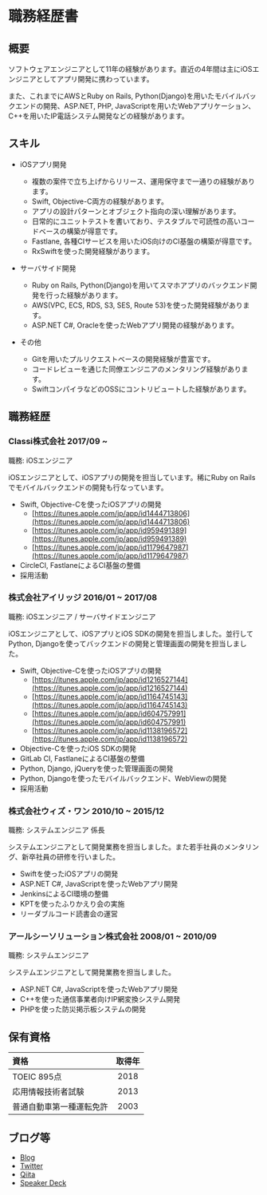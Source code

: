 # 職務経歴書
## 概要
ソフトウェアエンジニアとして11年の経験があります。直近の4年間は主にiOSエンジニアとしてアプリ開発に携わっています。

また、これまでにAWSとRuby on Rails, Python(Django)を用いたモバイルバックエンドの開発、ASP.NET, PHP, JavaScriptを用いたWebアプリケーション、C++を用いたIP電話システム開発などの経験があります。
## スキル
- iOSアプリ開発
  - 複数の案件で立ち上げからリリース、運用保守まで一通りの経験があります。
  - Swift, Objective-C両方の経験があります。
  - アプリの設計パターンとオブジェクト指向の深い理解があります。
  - 日常的にユニットテストを書いており、テスタブルで可読性の高いコードベースの構築が得意です。
  - Fastlane, 各種CIサービスを用いたiOS向けのCI基盤の構築が得意です。
  - RxSwiftを使った開発経験があります。

- サーバサイド開発
  - Ruby on Rails, Python(Django)を用いてスマホアプリのバックエンド開発を行った経験があります。
  - AWS(VPC, ECS, RDS, S3, SES, Route 53)を使った開発経験があります。
  - ASP.NET C#, Oracleを使ったWebアプリ開発の経験があります。

- その他
	- Gitを用いたプルリクエストベースの開発経験が豊富です。
	- コードレビューを通じた同僚エンジニアのメンタリング経験があります。
	- SwiftコンパイラなどのOSSにコントリビュートした経験があります。


## 職務経歴
### Classi株式会社 2017/09 ~
職務: iOSエンジニア

iOSエンジニアとして、iOSアプリの開発を担当しています。稀にRuby on Railsでモバイルバックエンドの開発も行なっています。

- Swift, Objective-Cを使ったiOSアプリの開発
  - [https://itunes.apple.com/jp/app/id1444713806](https://itunes.apple.com/jp/app/id1444713806)
  - [https://itunes.apple.com/jp/app/id959491389](https://itunes.apple.com/jp/app/id959491389)
  - [https://itunes.apple.com/jp/app/id1179647987](https://itunes.apple.com/jp/app/id1179647987)
- CircleCI, FastlaneによるCI基盤の整備
- 採用活動

### 株式会社アイリッジ 2016/01 ~ 2017/08
職務: iOSエンジニア / サーバサイドエンジニア

iOSエンジニアとして、iOSアプリとiOS SDKの開発を担当しました。並行してPython, Djangoを使ってバックエンドの開発と管理画面の開発を担当しました。

- Swift, Objective-Cを使ったiOSアプリの開発
  - [https://itunes.apple.com/jp/app/id1216527144](https://itunes.apple.com/jp/app/id1216527144)
  - [https://itunes.apple.com/jp/app/id1164745143](https://itunes.apple.com/jp/app/id1164745143)
  - [https://itunes.apple.com/jp/app/id604757991](https://itunes.apple.com/jp/app/id604757991)
  - [https://itunes.apple.com/jp/app/id1138196572](https://itunes.apple.com/jp/app/id1138196572)
- Objective-Cを使ったiOS SDKの開発
- GitLab CI, FastlaneによるCI基盤の整備
- Python, Django, jQueryを使った管理画面の開発
- Python, Djangoを使ったモバイルバックエンド、WebViewの開発
- 採用活動

### 株式会社ウィズ・ワン 2010/10 ~ 2015/12
職務: システムエンジニア 係長

システムエンジニアとして開発業務を担当しました。また若手社員のメンタリング、新卒社員の研修を行いました。

- Swiftを使ったiOSアプリの開発
- ASP.NET C#, JavaScriptを使ったWebアプリ開発
- JenkinsによるCI環境の整備
- KPTを使ったふりかえり会の実施
- リーダブルコード読書会の運営

### アールシーソリューション株式会社 2008/01 ~ 2010/09
職務: システムエンジニア

システムエンジニアとして開発業務を担当しました。

- ASP.NET C#, JavaScriptを使ったWebアプリ開発
- C++を使った通信事業者向けIP網変換システム開発
- PHPを使った防災掲示板システムの開発

## 保有資格
|資格|取得年|
|:----|:-------:|
|TOEIC 895点|2018|
|応用情報技術者試験|2013|
|普通自動車第一種運転免許|2003|

## ブログ等

- [Blog](http://enmtknt.hateblo.jp/)
- [Twitter](https://twitter.com/enomotok_)
- [Qiita](https://qiita.com/enomotok_)
- [Speaker Deck](https://speakerdeck.com/enmtknt)

